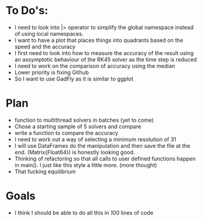 # To Do's:
 - I need to look into |> operator to simplify the global namespace 
instead of using local namespaces.
 - I want to have a plot that places things into quadrants based on 
 the speed and the accuracy 
 - I first need to look into how to measure the accuracy of the result
 using an assymptotic behaviour of the RK45 solver as the time step is
 reduced 
 - I need to work on the comparison of accuracy using the median 
 - Lower priority is fixing Github 
 - So I want to use GadFly as it is similar to ggplot

# Plan
 - function to multithread solvers in batches (yet to come)
 - Chose a starting sample of 5 solvers and compare 
 - write a function to compare the accuracy 
 - I need to work out a way of selecting a minimum resolution of 31
 - I will use DataFrames do the manipulation and then save the file
 at the end. (Matrix{Float64}) is honestly looking good.
 - Thinking of refactoring so that all calls to user defined functions
 happen in main(). I just like this style a little more. (more thought)
 - That fucking equilibrium
  

# Goals
 - I think I should be able to do all this in _100_ lines of code



